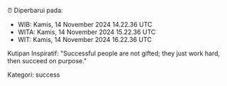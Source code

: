 ⏰ Diperbarui pada:
- WIB: Kamis, 14 November 2024 14.22.36 UTC
- WITA: Kamis, 14 November 2024 15.22.36 UTC
- WIT: Kamis, 14 November 2024 16.22.36 UTC

Kutipan Inspiratif:
"Successful people are not gifted; they just work hard, then succeed on purpose."


Kategori: success

